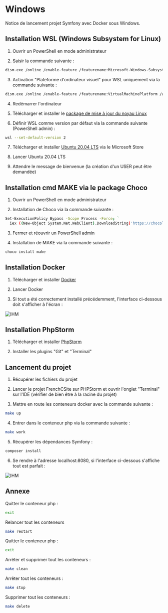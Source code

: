 # Windows

Notice de lancement projet Symfony avec Docker sous Windows.

## Installation WSL (Windows Subsystem for Linux)

1. Ouvrir un PowerShell en mode administrateur

2. Saisir la commande suivante :

```bash
dism.exe /online /enable-feature /featurename:Microsoft-Windows-Subsystem-Linux /all /norestart
```

3. Activation "Plateforme d'ordinateur visuel" pour WSL uniquement via la commande suivante :

```bash
dism.exe /online /enable-feature /featurename:VirtualMachinePlatform /all /norestart
```

4. Redémarrer l'ordinateur

5. Télécharger et installer le [package de mise à jour du noyau Linux](https://wslstorestorage.blob.core.windows.net/wslblob/wsl_update_x64.msi)

6. Définir WSL comme version par défaut via la commande suivante (PowerShell admin) :

```bash
wsl --set-default-version 2
```
7. Télécharger et installer [Ubuntu 20.04 LTS](https://www.microsoft.com/store/apps/9n6svws3rx71) via le Microsoft Store

8. Lancer Ubuntu 20.04 LTS 

9. Attendre le message de bienvenue (la création d'un USER peut être demandée)

## Installation cmd MAKE via le package Choco

1. Ouvrir un PowerShell en mode administrateur

2. Installation de Choco via la commande suivante :

```bash
Set-ExecutionPolicy Bypass -Scope Process -Force; `
  iex ((New-Object System.Net.WebClient).DownloadString('https://chocolatey.org/install.ps1'))
```
3. Fermer et réouvrir un PowerShell admin

4. Installation de MAKE via la commande suivante :

```bash
choco install make
```
## Installation Docker

1. Télécharger et installer [Docker](https://desktop.docker.com/win/main/amd64/Docker%20Desktop%20Installer.exe)

2. Lancer Docker

3. Si tout a été correctement installé précédemment, l'interface ci-dessous doit s'afficher à l'écran : 

![IHM](https://dz2cdn1.dzone.com/storage/temp/14641130-docker.png)

## Installation PhpStorm

1. Télécharger et installer [PhpStorm](https://download.jetbrains.com/webide/PhpStorm-2021.2.3.exe?_gl=1*1rs5jp6*_ga*NzUzOTk0NTg2LjE2MzgzNTc1MjA.*_ga_V0XZL7QHEB*MTYzODM3ODIzMS4yLjEuMTYzODM3ODI0NC4w&_ga=2.64923055.1660027449.1638357520-753994586.1638357520)

2. Installer les plugins "Git" et "Terminal"

## Lancement du projet 

1. Récupérer les fichiers du projet

2. Lancer le projet FrenchCSite sur PHPStorm et ouvrir l'onglet "Terminal" sur l'IDE (vérifier de bien être à la racine du projet)

3. Mettre en route les conteneurs docker avec la commande suivante :

```bash
make up
```

4. Entrer dans le conteneur php via la commande suivante :

```bash
make work
```

5. Récupérer les dépendances Symfony :

```bash
composer install
```

6. Se rendre à l'adresse localhost:8080, si l'interface ci-dessous s'affiche tout est parfait :

![IHM](https://buddy.works/guides/images/symfony/symfony-1.png)

## Annexe

Quitter le conteneur php :

```bash
exit
```

Relancer tout les conteneurs

```bash
make restart
```


Quitter le conteneur php :

```bash
exit
```

Arrêter et supprimer tout les conteneurs :

```bash
make clean
```

Arrêter tout les conteneurs :

```bash
make stop
```

Supprimer tout les conteneurs :

```bash
make delete
```
